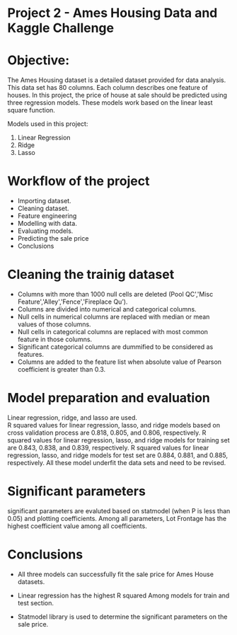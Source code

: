 Project 2 - Ames Housing Data and Kaggle Challenge
==================================================

Objective:
==========

The Ames Housing dataset is a detailed dataset provided for data
analysis. This data set has 80 columns. Each column describes one
feature of houses. In this project, the price of house at sale should be
predicted using three regression models. These models work based on the
linear least square function.

Models used in this project:

1.  Linear Regression
2.  Ridge
3.  Lasso

Workflow of the project
=======================

-   Importing dataset.
-   Cleaning dataset.
-   Feature engineering
-   Modelling with data.
-   Evaluating models.
-   Predicting the sale price
-   Conclusions

Cleaning the trainig dataset
============================

-   Columns with more than 1000 null cells are deleted (Pool QC','Misc
    Feature','Alley','Fence','Fireplace Qu’).
-   Columns are divided into numerical and categorical columns.
-   Null cells in numerical columns are replaced with median or mean
    values of those columns.
-   Null cells in categorical columns are replaced with most common
    feature in those columns.
-   Significant categorical columns are dummified to be considered as
    features.
-   Columns are added to the feature list when absolute value of Pearson
    coefficient is greater than 0.3.

Model preparation and evaluation
================================

Linear regression, ridge, and lasso are used.\
R squared values for linear regression, lasso, and ridge models based on
cross validation process are 0.818, 0.805, and 0.806, respectively. R
squared values for linear regression, lasso, and ridge models for
training set are 0.843, 0.838, and 0.839, respectively. R squared values
for linear regression, lasso, and ridge models for test set are 0.884,
0.881, and 0.885, respectively. All these model underfit the data sets
and need to be revised.

Significant parameters
======================

significant parameters are evaluted based on statmodel (when P is less
than 0.05) and plotting coefficients. Among all parameters, Lot Frontage
has the highest coefficient value among all coefficients.

Conclusions
===========

-   All three models can successfully fit the sale price for Ames House
    datasets.

-   Linear regression has the highest R squared Among models for train
    and test section.

-   Statmodel library is used to determine the significant parameters on
    the sale price.


